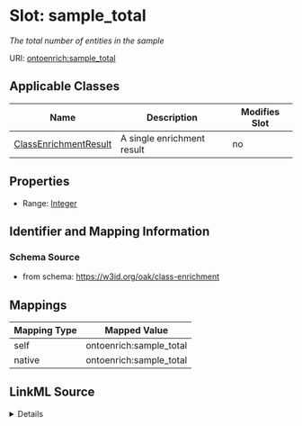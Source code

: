

# Slot: sample_total


_The total number of entities in the sample_





URI: [ontoenrich:sample_total](https://w3id.org/oak/class-enrichment/sample_total)



<!-- no inheritance hierarchy -->





## Applicable Classes

| Name | Description | Modifies Slot |
| --- | --- | --- |
| [ClassEnrichmentResult](ClassEnrichmentResult.md) | A single enrichment result |  no  |







## Properties

* Range: [Integer](Integer.md)





## Identifier and Mapping Information







### Schema Source


* from schema: https://w3id.org/oak/class-enrichment




## Mappings

| Mapping Type | Mapped Value |
| ---  | ---  |
| self | ontoenrich:sample_total |
| native | ontoenrich:sample_total |




## LinkML Source

<details>
```yaml
name: sample_total
description: The total number of entities in the sample
from_schema: https://w3id.org/oak/class-enrichment
rank: 1000
alias: sample_total
owner: ClassEnrichmentResult
domain_of:
- ClassEnrichmentResult
range: integer

```
</details>